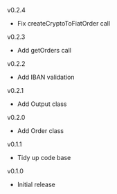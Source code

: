 v0.2.4
* Fix createCryptoToFiatOrder call
 
v0.2.3
* Add getOrders call

v0.2.2
* Add IBAN validation
 
v0.2.1
* Add Output class
 
v0.2.0
* Add Order class
 
v0.1.1
* Tidy up code base
 
v0.1.0
* Initial release

